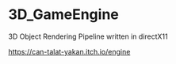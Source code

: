 # 3D_GameEngine
3D Object Rendering Pipeline written in directX11

https://can-talat-yakan.itch.io/engine
